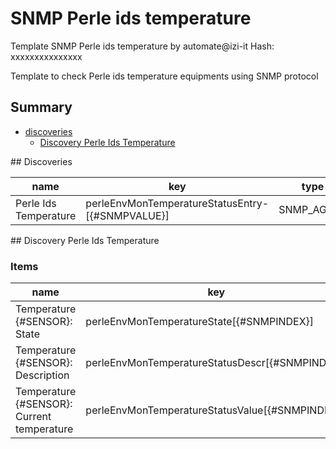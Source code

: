# SNMP Perle ids temperature
Template SNMP Perle ids temperature by automate@izi-it
Hash: xxxxxxxxxxxxxxx

Template to check Perle ids temperature  equipments using SNMP protocol
## Summary
* [discoveries](#discoveries)
  * [Discovery Perle Ids Temperature ](#discovery_perle_ids_temperature
)
<a name="discoveries" />
## Discoveries

| name | key | type | delay |
| ------------- |------------- |------------- |------------- |
| Perle Ids Temperature | perleEnvMonTemperatureStatusEntry-[{#SNMPVALUE}] | SNMP_AGENT | 1h |

<a name="discovery_perle_ids_temperature" />
## Discovery Perle Ids Temperature

### Items

| name | key | type |
| ------------- |------------- |------------- |
| Temperature {#SENSOR}: State | perleEnvMonTemperatureState[{#SNMPINDEX}] | SNMP_AGENT |
| Temperature {#SENSOR}: Description | perleEnvMonTemperatureStatusDescr[{#SNMPINDEX}] | SNMP_AGENT |
| Temperature {#SENSOR}: Current temperature | perleEnvMonTemperatureStatusValue[{#SNMPINDEX}] | SNMP_AGENT |
